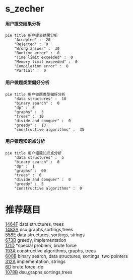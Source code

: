 # s_zecher

<!-- tabs:start -->



#### **用户提交结果分析**

```mermaid
pie title 用户提交结果分析
    "Accepted" :  20
    "Rejected" :  0
    "Wrong answer" :  30
    "Runtime error" :  0
    "Time limit exceeded" :  0
    "Memory limit exceeded" :  0
    "Compilation error" :  0
    "Partial" :  0
```

#### **用户做题类型偏好分析**

```mermaid
pie title 用户做题类型偏好分析
    "data structures" :  10
    "binary search" :  0
    "dp" :  8
    "graphs" :  3
    "trees" :  10
    "divide and conquer" :  0
    "greedy" :  13
    "constructive algorithms" :  35
```
#### **用户错题知识点分析**

```mermaid
pie title 用户错题知识点分析
    "data structures" :  5
    "binary search" :  0
    "dp" :  1
    "graphs" :  00
    "trees" :  0
    "divide and conquer" :  0
    "greedy" :  5
    "constructive algorithms" :  0
```



<!-- tabs:end -->
# 推荐题目
[1464F](https://codeforces.com/contest/1464/problem/F)		data structures,
                        trees		  
[1483A](https://codeforces.com/contest/1483/problem/A)		dsu,graphs,sortings,trees		  
[558E](https://codeforces.com/contest/558/problem/E)		data structures,
                        sortings,
                        strings		  
[673B](https://codeforces.com/contest/673/problem/B)		greedy,
                        implementation		  
[171D](https://codeforces.com/contest/171/problem/D)		*special problem,
                        brute force		  
[193A](https://codeforces.com/contest/193/problem/A)		constructive algorithms,
                        graphs,
                        trees		  
[600B](https://codeforces.com/contest/600/problem/B)		binary search,
                        data structures,
                        sortings,
                        two pointers		  
[312A](https://codeforces.com/contest/312/problem/A)		implementation,
                        strings		  
[6D](https://codeforces.com/contest/6/problem/D)		brute force,
                        dp		  
[1078B](https://codeforces.com/contest/1078/problem/B)		dsu,graphs,sortings,trees		  
